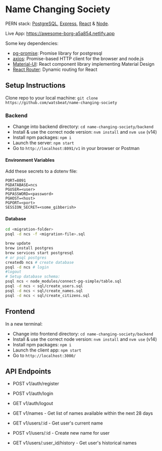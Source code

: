 # Name Changing Society

PERN stack: [PostgreSQL](https://www.postgresql.org), [Express](https://expressjs.com), [React](https://reactjs.org) & [Node](https://nodejs.org/en/).

Live App: <https://awesome-borg-a5a854.netlify.app>

Some key dependencies:

- [pg-promise](https://github.com/vitaly-t/pg-promise): Promise library for postgresql
- [axios](https://github.com/axios/axios): Promise-based HTTP client for the browser and node.js
- [Material-UI](https://material-ui.com): React component library implementing Material Design
- [React Router](https://github.com/ReactTraining/react-router#readme): Dynamic routing for React

## Setup Instructions

Clone repo to your local machine: `git clone https://github.com/watsbeat/name-changing-society`

### Backend

- Change into backend directory: `cd name-changing-society/backend`
- Install & use the correct node version: `nvm install` and `nvm use` (v14)
- Install npm packages: `npm i`
- Launch the server: `npm start`
- Go to `http://localhost:8091/v1` in your browser or Postman

#### Environment Variables

Add these secrets to a dotenv file:

```env
PORT=8091
PGDATABASE=ncs
PGUSER=<user>
PGPASSWORD=<password>
PGHOST=<host>
PGPORT=<port>
SESSION_SECRET=<some_gibberish>
```

#### Database

```bash
cd <migration-folder>
psql -d ncs -f <migration-file>.sql
```

```bash
brew update
brew install postgres
brew services start postgresql
# or psql postgres
createdb ncs # create database
psql -d ncs # login
#logout
# Setup database schema:
psql ncs < node_modules/connect-pg-simple/table.sql
psql -d ncs < sql/create_users.sql
psql -d ncs < sql/create_names.sql
psql -d ncs < sql/create_citizens.sql
```

## Frontend

In a new terminal:

- Change into frontend directory: `cd name-changing-society/backend`
- Install & use the correct node version: `nvm install` and `nvm use` (v14)
- Install npm packages: `npm i`
- Launch the client app: `npm start`
- Go to `http://localhost:3000/`

## API Endpoints

- POST v1/auth/register
- POST v1/auth/login
- GET v1/auth/logout

- GET v1/names - Get list of names available within the next 28 days

- GET v1/users/:id - Get user's current name
- POST v1/users/:id - Create new name for user
- GET v1/users/:user_id/history - Get user's historical names
